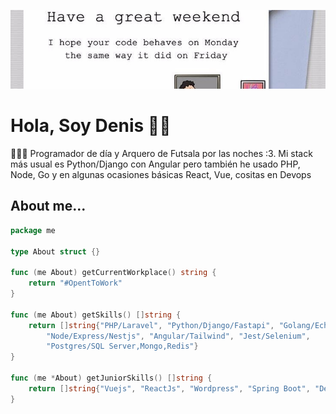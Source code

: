 [![Header](https://raw.githubusercontent.com/denuxs/denuxs/main/readme_header.jpeg "Header")](https://some-url.dev/)

# Hola, Soy Denis 👋🏽

👨🏻‍💻 Programador de día y Arquero de Futsala por las noches :3. Mi stack más usual es Python/Django con Angular pero también he usado PHP, Node, Go y en algunas ocasiones básicas React, Vue, cositas en Devops

## About me...
```go
package me

type About struct {}
 
func (me About) getCurrentWorkplace() string {
    return "#OpentToWork"
}

func (me About) getSkills() []string {
    return []string{"PHP/Laravel", "Python/Django/Fastapi", "Golang/Echo/Gorm",
        "Node/Express/Nestjs", "Angular/Tailwind", "Jest/Selenium",
        "Postgres/SQL Server,Mongo,Redis"}
}

func (me *About) getJuniorSkills() []string {
    return []string{"Vuejs", "ReactJs", "Wordpress", "Spring Boot", "Devops/AWS/Azure"}
}
```
